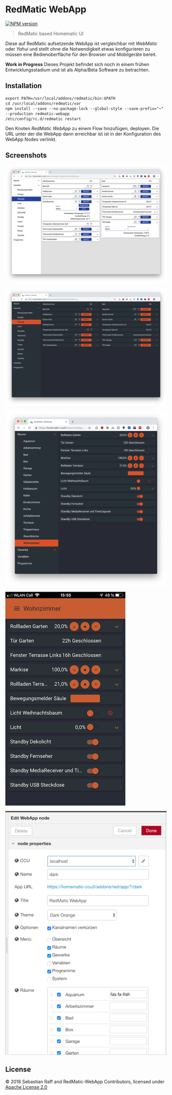 # RedMatic WebApp

[![NPM version](https://badge.fury.io/js/redmatic-webapp.svg)](http://badge.fury.io/js/redmatic-webapp)


> RedMatic based Homematic UI

Diese auf RedMatic aufsetzende WebApp ist vergleichbar mit _WebMatic_ oder _Yahui_ und stellt ohne die Notwendigkeit
etwas konfigurieren zu müssen eine Bedienoberfläche für den Browser und Mobilgeräte bereit.

__Work in Progress__ Dieses Projekt befindet sich noch in einem frühen Entwicklungsstadium und ist als Alpha/Beta
Software zu betrachten.

## Installation

``` 
export PATH=/usr/local/addons/redmatic/bin:$PATH
cd /usr/local/addons/redmatic/var
npm install --save --no-package-lock --global-style --save-prefix="~" --production redmatic-webapp
/etc/config/rc.d/redmatic restart
```

Den Knoten _RedMatic WebApp_ zu einem Flow hinzufügen, deployen. Die URL unter der die WebApp dann erreichbar ist ist
in der Konfiguration des WebApp Nodes verlinkt.


## Screenshots

![](docs/screen1.png)


![](docs/screen2.png)


![](docs/screen3.png)


![](docs/screen4.png)    


![](docs/screen5.png)    


## License

© 2018 Sebastian Raff and RedMatic-WebApp Contributors, licensed under [Apache License 2.0](LICENSE)
